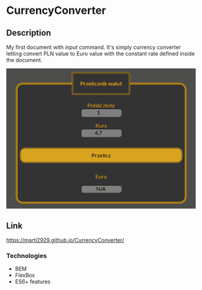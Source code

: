 # CurrencyConverter

## Description

My first document with *input* command.
It's simply currency converter letting convert PLN value to Euro value with the constant rate defined inside the document.

![SampleOfAction](images\CurrencyConverter.gif)

## Link

https://marti2929.github.io/CurrencyConverter/

### Technologies
- BEM
- FlexBox
- ES6+ features
